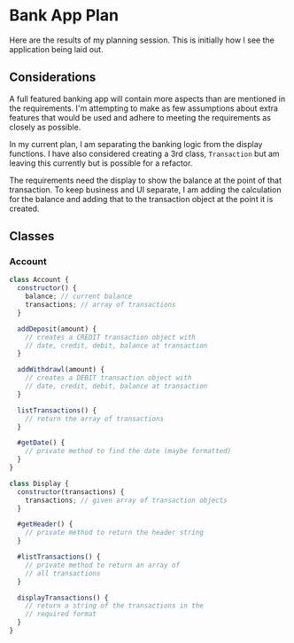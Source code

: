 # Bank App Plan

Here are the results of my planning session. This is initially how I see the application being laid out.

## Considerations

A full featured banking app will contain more aspects than are mentioned in the requirements. I'm attempting to make as few assumptions about extra features that would be used and adhere to meeting the requirements as closely as possible.

In my current plan, I am separating the banking logic from the display functions. I have also considered creating a 3rd class, `Transaction` but am leaving this currently but is possible for a refactor.

The requirements need the display to show the balance at the point of that transaction. To keep business and UI separate, I am adding the calculation for the balance and adding that to the transaction object at the point it is created.

## Classes

### Account

```js
class Account {
  constructor() {
    balance; // current balance
    transactions; // array of transactions
  }

  addDeposit(amount) {
    // creates a CREDIT transaction object with
    // date, credit, debit, balance at transaction
  }

  addWithdrawl(amount) {
    // creates a DEBIT transaction object with
    // date, credit, debit, balance at transaction
  }

  listTransactions() {
    // return the array of transactions
  }

  #getDate() {
    // private method to find the date (maybe formatted)
  }
}

class Display {
  constructor(transactions) {
    transactions; // given array of transaction objects
  }

  #getHeader() {
    // private method to return the header string
  }

  #listTransactions() {
    // private method to return an array of
    // all transactions
  }

  displayTransactions() {
    // return a string of the transactions in the
    // required format
  }
}
```
